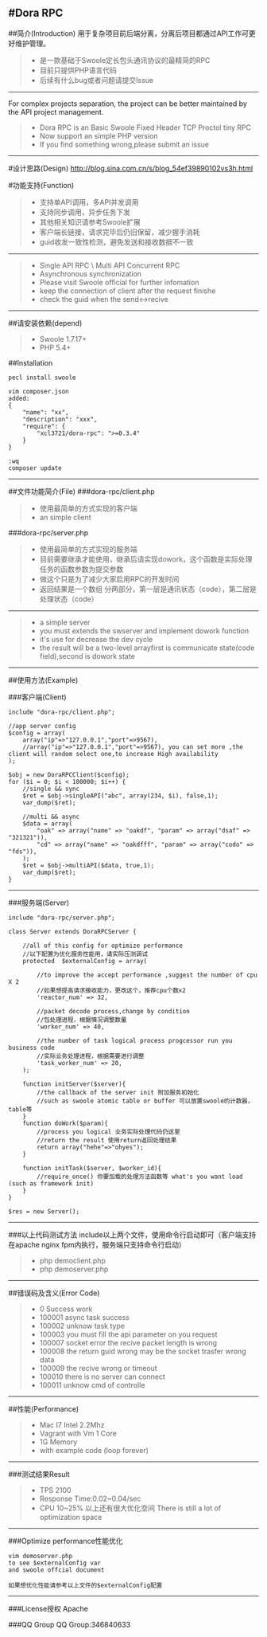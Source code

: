 #Dora RPC
----------
##简介(Introduction)
用于复杂项目前后端分离，分离后项目都通过API工作可更好维护管理。
> * 是一款基础于Swoole定长包头通讯协议的最精简的RPC
> * 目前只提供PHP语言代码
> * 后续有什么bug或者问题请提交Issue

----------
For complex projects separation, the project can be better maintained by the API project management.
> * Dora RPC is an Basic Swoole Fixed Header TCP Proctol tiny RPC
> * Now support an simple PHP version
> * If you find something wrong,please submit an issue

----------
#设计思路(Design)
http://blog.sina.com.cn/s/blog_54ef39890102vs3h.html

#功能支持(Function)
> * 支持单API调用，多API并发调用
> * 支持同步调用，异步任务下发
> * 其他相关知识请参考Swoole扩展
> * 客户端长链接，请求完毕后仍旧保留，减少握手消耗
> * guid收发一致性检测，避免发送和接收数据不一致

----------

> * Single API RPC \ Multi API Concurrent RPC
> * Asynchronous synchronization
> * Please visit Swoole official for further infomation
> * keep the connection of client after the request finishe
> * check the guid when the send<->recive

----------

##请安装依赖(depend)
> * Swoole 1.7.17+
> * PHP 5.4+

##Installation
```
pecl install swoole

vim composer.json
added:
{
    "name": "xx",
    "description": "xxx",
    "require": {
        "xcl3721/dora-rpc": ">=0.3.4"
    }
}

:wq
composer update

```

----------

##文件功能简介(File)
###dora-rpc/client.php
> * 使用最简单的方式实现的客户端
> * an simple client

###dora-rpc/server.php
> * 使用最简单的方式实现的服务端
> * 目前需要继承才能使用，继承后请实现dowork，这个函数是实际处理任务的函数参数为提交参数
> * 做这个只是为了减少大家启用RPC的开发时间
> * 返回结果是一个数组 分两部分，第一层是通讯状态（code），第二层是处理状态（code）

----------

> * a simple server
> * you must extends the swserver and implement dowork function
> * it's use for decrease the dev cycle
> * the result will be a two-level arrayfirst is communicate state(code field),second is dowork state

----------

##使用方法(Example)

###客户端(Client)
```
include "dora-rpc/client.php";

//app server config 
$config = array(
    array("ip"=>"127.0.0.1","port"=>9567),
    //array("ip"=>"127.0.0.1","port"=>9567), you can set more ,the client will random select one,to increase High availability
);

$obj = new DoraRPCClient($config);
for ($i = 0; $i < 100000; $i++) {
    //single && sync
    $ret = $obj->singleAPI("abc", array(234, $i), false,1);
    var_dump($ret);

    //multi && async
    $data = array(
        "oak" => array("name" => "oakdf", "param" => array("dsaf" => "321321")),
        "cd" => array("name" => "oakdfff", "param" => array("codo" => "fds")),
    );
    $ret = $obj->multiAPI($data, true,1);
    var_dump($ret);
}
```

----------

###服务端(Server)
```
include "dora-rpc/server.php";

class Server extends DoraRPCServer {

    //all of this config for optimize performance
    //以下配置为优化服务性能用，请实际压测调试
    protected  $externalConfig = array(

        //to improve the accept performance ,suggest the number of cpu X 2
        //如果想提高请求接收能力，更改这个，推荐cpu个数x2
        'reactor_num' => 32,

        //packet decode process,change by condition
        //包处理进程，根据情况调整数量
        'worker_num' => 40,

        //the number of task logical process progcessor run you business code
        //实际业务处理进程，根据需要进行调整
        'task_worker_num' => 20,
    );

    function initServer($server){
        //the callback of the server init 附加服务初始化
        //such as swoole atomic table or buffer 可以放置swoole的计数器，table等
    }
    function doWork($param){
        //process you logical 业务实际处理代码仍这里
        //return the result 使用return返回处理结果
        return array("hehe"=>"ohyes");
    }

    function initTask($server, $worker_id){
        //require_once() 你要加载的处理方法函数等 what's you want load (such as framework init)
    }
}

$res = new Server();
```

----------

###以上代码测试方法
include以上两个文件，使用命令行启动即可（客户端支持在apache nginx fpm内执行，服务端只支持命令行启动）
> * php democlient.php
> * php demoserver.php

----------

##错误码及含义(Error Code)
> * 0 Success work
> * 100001 async task success
> * 100002 unknow task type
> * 100003 you must fill the api parameter on you request
> * 100007 socket error the recive packet length is wrong
> * 100008 the return guid wrong may be the socket trasfer wrong data
> * 100009 the recive wrong or timeout
> * 100010 there is no server can connect
> * 100011 unknow cmd of controlle

----------

##性能(Performance)
> * Mac I7 Intel 2.2Mhz 
> * Vagrant with Vm 1 Core
> * 1G Memory
> * with example code (loop forever)

----------
###测试结果Result
> * TPS 2100
> * Response Time:0.02~0.04/sec
> * CPU 10~25%
以上还有很大优化空间
There is still a lot of optimization space

----------
###Optimize performance性能优化
```
vim demoserver.php
to see $externalConfig var
and swoole offcial document

如果想优化性能请参考以上文件的$externalConfig配置
```

----------
###License授权
Apache

###QQ Group
QQ Group:346840633
